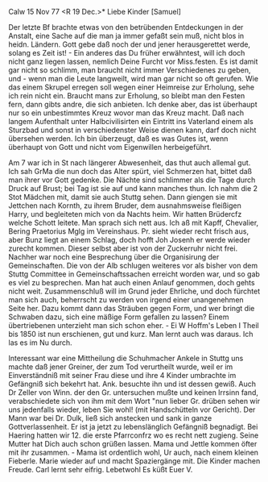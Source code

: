  Calw 15 Nov 77
 <R 19 Dec.>*
Liebe Kinder [Samuel]

Der letzte Bf brachte etwas von den betrübenden Entdeckungen in der Anstalt, eine Sache auf die man ja immer gefaßt sein muß, nicht blos in heidn. Ländern. Gott gebe daß noch der und jener herausgerettet werde, solang es Zeit ist! - Ein anderes das Du früher erwähntest, will ich doch nicht ganz liegen lassen, nemlich Deine Furcht vor Miss.festen. Es ist damit gar nicht so schlimm, man braucht nicht immer Verschiedenes zu geben, und - wenn man die Leute langweilt, wird man gar nicht so oft gerufen. Wie das einem Skrupel erregen soll wegen einer Heimreise zur Erholung, sehe ich rein nicht ein. Braucht mans zur Erholung, so bleibt man den Festen fern, dann gibts andre, die sich anbieten. Ich denke aber, das ist überhaupt nur so ein unbestimmtes Kreuz wovor man das Kreuz macht. Daß nach langem Aufenthalt unter Halbcivilisirten ein Eintritt ins Vaterland einem als Sturzbad und sonst in verschiedenster Weise dienen kann, darf doch nicht übersehen werden. Ich bin überzeugt, daß es was Gutes ist, wenn überhaupt von Gott und nicht vom Eigenwillen herbeigeführt.

Am 7 war ich in St nach längerer Abwesenheit, das thut auch allemal gut. Ich sah GrMa die nun doch das Alter spürt, viel Schmerzen hat, bittet daß man ihrer vor Gott gedenke. Die Nächte sind schlimmer als die Tage durch Druck auf Brust; bei Tag ist sie auf und kann manches thun. Ich nahm die 2 Stot Mädchen mit, damit sie auch Stuttg sehen. Dann giengen sie mit Jettchen nach Kornth, zu ihrem Bruder, dem ausnahmsweise fleißigen Harry, und begleiteten mich von da Nachts heim. Wir hatten Brüdercfz welche Schott leitete. Man sprach sich nett aus. Ich aß mit Kapff, Chevalier, Bering Praetorius Mglg im Vereinshaus. Pr. sieht wieder recht frisch aus, aber Bunz liegt an einem Schlag, doch hofft Joh Josenh er werde wieder zurecht kommen. Dieser selbst aber ist von der Zuckerruhr nicht frei. Nachher war noch eine Besprechung über die Organisirung der Gemeinschaften. Die von der Alb schlugen weiteres vor als bisher von dem Stuttg Committee in Gemeinschaftssachen erreicht worden war, und so gab es viel zu besprechen. Man hat auch einen Anlauf genommen, doch gehts nicht weit. Zusammenschluß will im Grund jeder Ehrliche, und doch fürchtet man sich auch, beherrscht zu werden von irgend einer unangenehmen Seite her. Dazu kommt dann das Sträuben gegen Form, und wer bringt die Schwaben dazu, sich eine mäßige Form gefallen zu lassen? Einem übertriebenen unterzieht man sich schon eher. - Ei W Hoffm's Leben I Theil bis 1850 ist nun erschienen, gut und kurz. Man lernt auch was daraus. Ich las es im Nu durch.

Interessant war eine Mittheilung die Schuhmacher Ankele in Stuttg uns machte daß jener Greiner, der zum Tod verurtheilt wurde, weil er im Einverständniß mit seiner Frau diese und ihre 4 Kinder umbrachte im Gefängniß sich bekehrt hat. Ank. besuchte ihn und ist dessen gewiß. Auch Dr Zeller von Winn. der den Gr. untersuchen mußte und keinen Irrsinn fand, verabschiedete sich von ihm mit dem Wort "nun lieber Gr. drüben sehen wir uns jedenfalls wieder, leben Sie wohl! (mit Handschütteln vor Gericht). Der Mann war bei Dr. Dulk, ließ sich anstecken und sank in ganze Gottverlassenheit. Er ist ja jetzt zu lebenslänglich Gefängniß begnadigt. 
Bei Haering hatten wir 12. die erste Pfarrconfrz wo es recht nett zugieng. Seine Mutter hat Dich auch schon grüßen lassen. Mama und Jettle kommen öfter mit ihr zusammen. - Mama ist ordentlich wohl, Ur auch, nach einem kleinen Fieberle. Marie wieder auf und macht Spaziergänge mit. Die Kinder machen Freude. Carl lernt sehr eifrig. Lebetwohl Es küßt
 Euer V.
